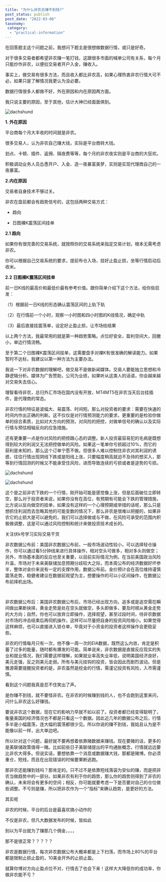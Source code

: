 ```yaml
---
title: "为什么非农总赚不到钱?"
post_status: publish
post_date: "2022-03-08"
taxonomy:
 category: 
  - "practical-information"
---
```


在回答题主这个问题之前，我想问下题主是很想做数据行情，或只是好奇。

对于很多交易者都希望非农赚一笔打钱，这跟很多市面的喊单公司有关系，每个月只能炒作非农，以便拉交易者开户入金，赚收入。

事实上，做交易有很多方法，而且收入都比非农高，如果心理热衷非农行情大可不必，如果只是了解情况我更认为没必要。

数据行情很多人都做不好，外在原因和内在原因两方面。

我只说主要的原因，至于其他，估计大神已经面面俱到。

![dachshund](https://cdn.fendou.la/funstoutiao/2020/12/152605630.jpg "timg.jpg")

**1. 外在原因**

平台商每个月大丰收的时间就是非农。

很多交易人，认为非农自己赚大钱，实际是平台商转大钱。

划点、卡顿、插件、返佣、隔夜费等等，每个月的非农夜实则是平台商的大狂欢。

积极调动业务人员怂恿开户、入金、造一夜暴富美梦，实则是实现代理商自己的一夜暴富。

**2.内在原因**

交易者自身技术不够过关。

非农在盘前都会有趋势信号的，这包括两种交易方式：

- 趋向

- 日图裸K震荡区间挂单


**2.1 趋向**

如果你有很完善的交易系统，就按照你的交易系统来指定交易计划，根本无需考虑非农。 

你可以根据自己交易系统的要求，提前布仓入场，挂好止盈止损，坐等行情启动后收米。

**2.2 日图裸K震荡区间挂单**

前一日K线的最高价和最低价最有参考价值。跟你简单介绍下这个方法，给你些启发：

（1）根据前一日K线的形态确认震荡区间的上轨下轨

（2）在行情前一个小时，观察一小时图和四小时图的K线情况，确定中轨

（3）最后直接挂震荡单，设定好止盈止损，让市场给结果

以上两个方法，我最常用的就是第一种趋势策略。点位好安全，盈利空间大，回撤小，单边行情流畅。

至于第二个日图裸K震荡区间挂单，这需要盘手对裸K有很准确的解读能力。如果暂时不达标，我建议以第一种方法为主要办法。

我说一下对非农数据的理解吧，做交易不是做新闻媒体。交易人要能独立思想和冷静逻辑分析。媒体为广告赞助，公司为业绩，如果听从这类人的话语，你会越来越对交易失去信心。

理智看待非农，总归外汇市场在国内没有开放，MT4MT5在非农当天后台挂插件，是代理商的常态。

非农行情的特征是波幅大、易震荡、时间短。那么对投资者的要求：需要在快速的时间内作出正确的判断。这不仅仅是对行情预测能力的要求，更重要的是检验你做单的综合素质，比如对大方向的预测，对风险的把控，对做单信号的确认以及实际行情与预估相轴反向的应急措施。

还有更重要一点是你对风险的把控跟心态的调整。新人投资最容易犯的毛病是既想得到较大的利润又无法把控做单的风险。如果这一笔单你亏损超过10%，而它的获利是未知的，那么这个订单宁愿不做。但很多人难以控制住非农对其利润的诱惑，往往行情出现阴线下跌或是阳线上涨，只要幅度稍高就迫不及待的想买入，那等到行情回测的时候又不能承受住风险，进而导致连续的亏损或者是逆势的亏损。

  

![dachshund](https://cdn.fendou.la/funstoutiao/2020/12/170116003.jpg)

  

![dachshund](https://cdn.fendou.la/funstoutiao/2020/12/170115253.jpg)

这个是之前非农下跌的一个行情，刚开始可能是感觉像上涨，但是后面破位立即转空，那么对于投资者来说，如果你没有在高位，有预期有可能会下跌的管理措施，比方说以反向做空的挂单，如果没有这样的一个心理预期或举措的话呢，那么只是想抓住利润而去忽略其他的可能变数的情况下，那么非农是很难以把握的，如果非农它的止损大是可以避免的，我们可以选择做或与不做，在风险可承受的范围内积极做调整，这是可以通过风险控制和统计来做投资技术成长的。

关注伏k号学习实际交易干货

非农数据公布前：美国非农数据公布前，一般市场波动性较小，可以选择轻仓操作，你可以通过看5分钟线来进行具体操作，相对空头可做多，相对多头则做空；另外，市场基本面的反应也至关重要，以目前实际情况为例，在当前美国政治风险升温，市场对于未来美联储加息预期分歧较大之际，而本周公布的经济数据好坏参半，整体对金价来说有一定的支撑作用，数据公布前。金价预计会在高位维持谨慎震荡走势，稳健者建议在数据前观望为主，想要操作的可以小区间操作，在数据公布前择机出场。

​

非农数据公布后：美国非农数据公布后，市场已经出现方向，追多或是追空需在瞬间做出果断抉择，黄金走势是处在空头就做空，多头即做多，要及时顺从黄金走势的大方向；自然，你也可以放弃立即操作，选择观望，甚至过段时间，待非农数据对市场的冲击结束后再伺机操作，这样可以尽量把自身的投资风险缩小。如果觉得这样麻烦，也可以直接进入锁仓单，毕竟对于小资金的投资者这样操作会更稳妥些。

  

非农的行情每月只有一次，他不像一周一次的EIA数据，既然这么内敛，肯定是积蓄了过多的能量，随时都有爆发的可能。简单说来，非农数据是直接反应现实的失业和就业情况，我们需要这样理解，如果就业率高失业率低，说明美国经济良好，美元走强，反之则美元走弱。所有与美元挂钩的投资，皆会因此而剧烈波动。但是雅源需要提醒投资者的是，非农虽然是挖金的行情，需谨记投资有风险，入市需谨慎。

看到这个问题我真是忍不住笑出了声。

是你赚不到钱，就不要怪非农。在非农的时候赚到钱的人，也不会跑到这里来问，问什么非农这么好赚钱。

要说非农这个数据，现在它的影响力早就不如以前了。投资者都已经变得聪明了，衡量美国的经济情况也不都是只看这一个数据。因此近几年的数据公布之后，行情多半是小幅震荡，连大幅的震荡都很少见。所以你说的赚不到钱，我姑且认为是不能像以前一样，出大单边吧。

所以针对这个问题，最好就不要再想着依靠赌数据来赚钱。现在要赌的话，更多的是美联储政策值得一赌。比如前些日子美联储提出的平均通胀概念，行情就远远要比非农大得多。但说实话，要想依靠一个消息或数据赚大钱，那都是赌博。你必须重仓，短线，而且在出现错误的时候要果断逃跑。

那非农还能赚到钱吗？那肯定的。只不过不是依靠短线落袋为安似的赚，而是把非农当做趋势中的一部分。如果非农有利于你的趋势，那么你的趋势则得到了非农的确认，未来将会有更多的空间；相反，你可能就要考虑一下是否要对自己的仓位做些调整。不亏则是赚，所以把非农作为一个“指标”来确认趋势，是更好的方法。

其实呢

非农的时候，平台的后台是最喜欢搞小动作的

不仅是非农，但凡大数据发布的时候，皆如此​

别以为平台就为了赚那几个佣金，，，，​

那不是很正常？？？？？

非农是数据行情，每次非农数据公布大概率都是上下扫荡，而市场上80%的平台都是限制止损止盈的，10美金开外的止损止盈。

就算你博对方向止盈点位不对，行情去了也会下来！这样大大降低你的成功率，你做非农能不亏？
